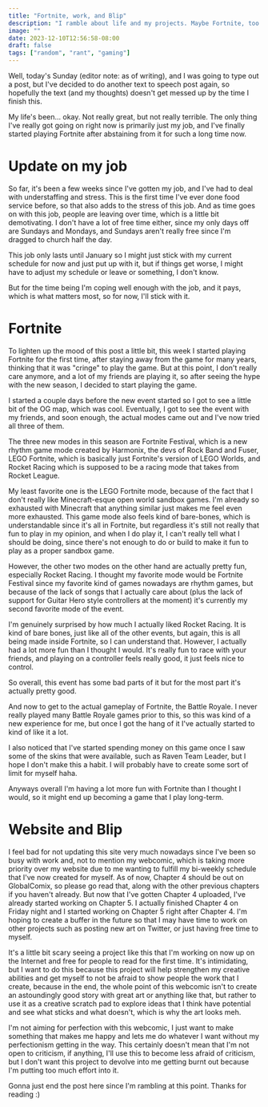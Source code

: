 ```yaml
---
title: "Fortnite, work, and Blip"
description: "I ramble about life and my projects. Maybe Fortnite, too."
image: ""
date: 2023-12-10T12:56:58-08:00
draft: false
tags: ["random", "rant", "gaming"]
---
```


Well, today's Sunday (editor note: as of writing), and I was going to type out a post, but I've decided to do another text to speech post again, so hopefully the text (and my thoughts) doesn't get messed up by the time I finish this.

My life's been... okay. Not really great, but not really terrible. The only thing I've really got going on right now is primarily just my job, and I've finally started playing Fortnite after abstaining from it for such a long time now.

# Update on my job

So far, it's been a few weeks since I've gotten my job, and I've had to deal with understaffing and stress. This is the first time I've ever done food service before, so that also adds to the stress of this job. And as time goes on with this job, people are leaving over time, which is a little bit demotivating. I don't have a lot of free time either, since my only days off are Sundays and Mondays, and Sundays aren't really free since I'm dragged to church half the day.

This job only lasts until January so I might just stick with my current schedule for now and just put up with it, but if things get worse, I might have to adjust my schedule or leave or something, I don't know.

But for the time being I'm coping well enough with the job, and it pays, which is what matters most, so for now, I'll stick with it.

# Fortnite

To lighten up the mood of this post a little bit, this week I started playing Fortnite for the first time, after staying away from the game for many years, thinking that it was "cringe" to play the game. But at this point, I don't really care anymore, and a lot of my friends are playing it, so after seeing the hype with the new season, I decided to start playing the game.

I started a couple days before the new event started so I got to see a little bit of the OG map, which was cool. Eventually, I got to see the event with my friends, and soon enough, the actual modes came out and I've now tried all three of them.

The three new modes in this season are Fortnite Festival, which is a new rhythm game mode created by Harmonix, the devs of Rock Band and Fuser, LEGO Fortnite, which is basically just Fortnite's version of LEGO Worlds, and Rocket Racing which is supposed to be a racing mode that takes from Rocket League.

My least favorite one is the LEGO Fortnite mode, because of the fact that I don't really like Minecraft-esque open world sandbox games. I'm already so exhausted with Minecraft that anything similar just makes me feel even more exhausted. This game mode also feels kind of bare-bones, which is understandable since it's all in Fortnite, but regardless it's still not really that fun to play in my opinion, and when I do play it, I can't really tell what I should be doing, since there's not enough to do or build to make it fun to play as a proper sandbox game.

However, the other two modes on the other hand are actually pretty fun, especially Rocket Racing. I thought my favorite mode would be Fortnite Festival since my favorite kind of games nowadays are rhythm games, but because of the lack of songs that I actually care about (plus the lack of support for Guitar Hero style controllers at the moment) it's currently my second favorite mode of the event. 

I'm genuinely surprised by how much I actually liked Rocket Racing. It is kind of bare bones, just like all of the other events, but again, this is all being made inside Fortnite, so I can understand that. However, I actually had a lot more fun than I thought I would. It's really fun to race with your friends, and playing on a controller feels really good, it just feels nice to control.

So overall, this event has some bad parts of it but for the most part it's actually pretty good.

And now to get to the actual gameplay of Fortnite, the Battle Royale. I never really played many Battle Royale games prior to this, so this was kind of a new experience for me, but once I got the hang of it I've actually started to kind of like it a lot.

I also noticed that I've started spending money on this game once I saw some of the skins that were available, such as Raven Team Leader, but I hope I don't make this a habit. I will probably have to create some sort of limit for myself haha.

Anyways overall I'm having a lot more fun with Fortnite than I thought I would, so it might end up becoming a game that I play long-term.

# Website and Blip

I feel bad for not updating this site very much nowadays since I've been so busy with work and, not to mention my webcomic, which is taking more priority over my website due to me wanting to fulfill my bi-weekly schedule that I've now created for myself. As of now, Chapter 4 should be out on GlobalComix, so please go read that, along with the other previous chapters if you haven't already. But now that I've gotten Chapter 4 uploaded, I've already started working on Chapter 5. I actually finished Chapter 4 on Friday night and I started working on Chapter 5 right after Chapter 4. I'm hoping to create a buffer in the future so that I may have time to work on other projects such as posting new art on Twitter, or just having free time to myself. 

It's a little bit scary seeing a project like this that I'm working on now up on the Internet and free for people to read for the first time. It's intimidating, but I want to do this because this project will help strengthen my creative abilities and get myself to not be afraid to show people the work that I create, because in the end, the whole point of this webcomic isn't to create an astoundingly good story with great art or anything like that, but rather to use it as a creative scratch pad to explore ideas that I think have potential and see what sticks and what doesn't, which is why the art looks meh.

I'm not aiming for perfection with this webcomic, I just want to make something that makes me happy and lets me do whatever I want without my perfectionism getting in the way. This certainly doesn't mean that I'm not open to criticism, if anything, I'll use this to become less afraid of criticism, but I don't want this project to devolve into me getting burnt out because I'm putting too much effort into it.

Gonna just end the post here since I'm rambling at this point. Thanks for reading :)